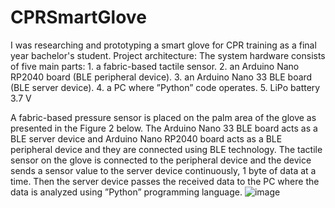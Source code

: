 # CPRSmartGlove
I was researching and prototyping a smart glove for CPR training as a final year bachelor's student.
Project architecture:
  The system hardware consists of five main parts:
    1.	a fabric-based tactile sensor.
    2.	an Arduino Nano RP2040 board (BLE peripheral device).
    3.	an Arduino Nano 33 BLE board (BLE server device).
    4.	a PC where ”Python” code operates.
    5.	LiPo battery 3.7 V

A fabric-based pressure sensor is placed on the palm area of the glove as presented in the Figure 2 below. The Arduino Nano 33 BLE board acts as a BLE server device and Arduino Nano RP2040 board acts as a BLE peripheral device and they are connected using BLE technology. The tactile sensor on the glove is connected to the peripheral device and the device sends a sensor value to the server device continuously, 1 byte of data at a time. Then the server device passes the received data to the PC where the data is analyzed using ”Python” programming language.
![image](https://user-images.githubusercontent.com/62512254/144421783-f68b48df-ea16-496b-8883-839c0665e401.png)
